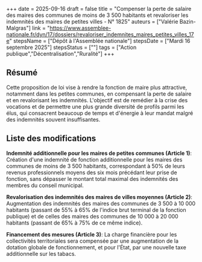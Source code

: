 +++
date = 2025-09-16
draft = false
title = "Compenser la perte de salaire des maires des communes de moins de 3 500 habitants et revaloriser les indemnités des maires de petites villes - N° 1825"
auteurs = ["Valérie Bazin-Malgras"]
link = "https://www.assemblee-nationale.fr/dyn/17/dossiers/revaloriser_indemnites_maires_petites_villes_17e"
stepsName = ["Dépôt à l'Assemblée nationale"]
stepsDate = ["Mardi 16 septembre 2025"]
stepsStatus = [""]
tags = ["Action publique","Décentralisation","Ruralité"]
+++

## Résumé

Cette proposition de loi vise à rendre la fonction de maire plus attractive, notamment dans les petites communes, en compensant la perte de salaire et en revalorisant les indemnités. L'objectif est de remédier à la crise des vocations et de permettre une plus grande diversité de profils parmi les élus, qui consacrent beaucoup de temps et d'énergie à leur mandat malgré des indemnités souvent insuffisantes.

## Liste des modifications

**Indemnité additionnelle pour les maires de petites communes (Article 1)**: Création d'une indemnité de fonction additionnelle pour les maires des communes de moins de 3 500 habitants, correspondant à 50% de leurs revenus professionnels moyens des six mois précédant leur prise de fonction, sans dépasser le montant total maximal des indemnités des membres du conseil municipal.

**Revalorisation des indemnités des maires de villes moyennes (Article 2)**: Augmentation des indemnités des maires des communes de 3 500 à 10 000 habitants (passant de 55% à 65% de l'indice brut terminal de la fonction publique) et de celles des maires des communes de 10 000 à 20 000 habitants (passant de 65% à 75% de ce même indice).

**Financement des mesures (Article 3)**: La charge financière pour les collectivités territoriales sera compensée par une augmentation de la dotation globale de fonctionnement, et pour l'État, par une nouvelle taxe additionnelle sur les tabacs.
